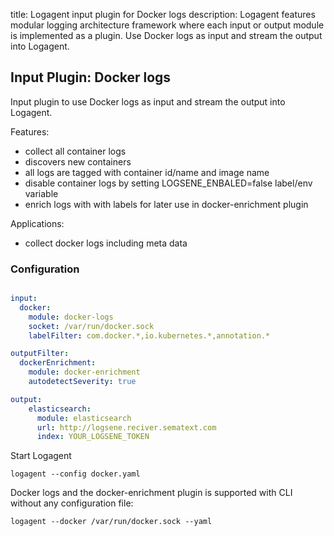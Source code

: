 title: Logagent input plugin for Docker logs
description: Logagent features modular logging architecture framework where each input or output module is implemented as a plugin. Use Docker logs as input and stream the output into Logagent. 

## Input Plugin: Docker logs

Input plugin to use Docker logs as input and stream the output into Logagent.

Features:

- collect all container logs
- discovers new containers
- all logs are tagged with container id/name and image name
- disable container logs by setting LOGSENE_ENBALED=false label/env variable
- enrich logs with with labels for later use in docker-enrichment plugin 

Applications:

- collect docker logs including meta data


### Configuration

```yaml

input:
  docker:
    module: docker-logs
    socket: /var/run/docker.sock
    labelFilter: com.docker.*,io.kubernetes.*,annotation.*

outputFilter: 
  dockerEnrichment:
    module: docker-enrichment 
    autodetectSeverity: true

output:
    elasticsearch:
      module: elasticsearch
      url: http://logsene.reciver.sematext.com
      index: YOUR_LOGSENE_TOKEN

```

Start Logagent

```
logagent --config docker.yaml
```

Docker logs and the docker-enrichment plugin is supported with CLI without any configuration file: 
```
logagent --docker /var/run/docker.sock --yaml
```